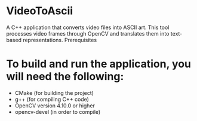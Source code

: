 # VideoToAscii

A C++ application that converts video files into ASCII art. This tool processes video frames through OpenCV and translates them into text-based representations.
Prerequisites

# To build and run the application, you will need the following:

* CMake (for building the project)
* g++ (for compiling C++ code)
* OpenCV version 4.10.0 or higher
* opencv-devel (in order to compile)


